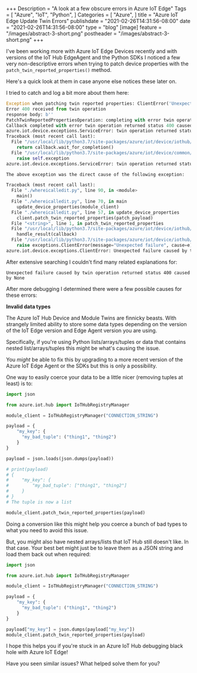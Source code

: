 +++
Description = "A look at a few obscure errors in Azure IoT Edge"
Tags = [
  "Azure",
  "IoT",
  "Python",
]
Categories = [
  "Azure",
]
title = "Azure IoT Edge Update Twin Errors"
publishdate = "2021-02-26T14:31:56-08:00"
date = "2021-02-26T14:31:56-08:00"
type = "blog"
[image]
    feature = "/images/abstract-3-short.png"
    postheader = "/images/abstract-3-short.png"
+++

I've been working more with Azure IoT Edge Devices recently and with versions of the IoT Hub EdgeAgent and the Python SDKs I noticed a few very non-descriptive  errors when trying to patch device properties with the `patch_twin_reported_properties()` method.

Here's a quick look at them in case anyone else notices these later on.

<!--more-->

I tried to catch and log a bit more about them here:

```python
Exception when patching twin reported properties: ClientError('Unexpected failure') caused by ServiceError('twin operation returned status 400')
Error 400 received from twin operation
response body: b''
PatchTwinReportedPropertiesOperation: completing with error twin operation returned status 400 caused by None
Callback completed with error twin operation returned status 400 caused by None
azure.iot.device.exceptions.ServiceError: twin operation returned status 400 caused by None
Traceback (most recent call last):
  File "/usr/local/lib/python3.7/site-packages/azure/iot/device/iothub/sync_clients.py", line 32, in handle_result
    return callback.wait_for_completion()
  File "/usr/local/lib/python3.7/site-packages/azure/iot/device/common/evented_callback.py", line 70, in wait_for_completion
    raise self.exception
azure.iot.device.exceptions.ServiceError: twin operation returned status 400 caused by None

The above exception was the direct cause of the following exception:

Traceback (most recent call last):
  File "./whereicalledit.py", line 90, in <module>
    main()
  File "./whereicalledit.py", line 70, in main
    update_device_properties(module_client)
  File "./whereicalledit.py", line 57, in update_device_properties
    client.patch_twin_reported_properties(patch_payload)
  File "<string>", line 1, in patch_twin_reported_properties
  File "/usr/local/lib/python3.7/site-packages/azure/iot/device/iothub/sync_clients.py", line 295, in patch_twin_reported_properties
    handle_result(callback)
  File "/usr/local/lib/python3.7/site-packages/azure/iot/device/iothub/sync_clients.py", line 42, in handle_result
    raise exceptions.ClientError(message="Unexpected failure", cause=e)
azure.iot.device.exceptions.ClientError: Unexpected failure caused by twin operation returned status 400 caused by None
```

After extensive searching I couldn't find many related explanations for:

`Unexpected failure caused by twin operation returned status 400 caused by None`

After more debugging I determined there were a few possible causes for these errors:

**Invalid data types**

The Azure IoT Hub Device and Module Twins are finnicky beasts. With strangely limited ability to store some data types depending on the version of the IoT Edge version and Edge Agent version you are using.

Specifically, if you're using Python lists/arrays/tuples or data that contains nested list/arrays/tuples this might be what's causing the issue.

You *might* be able to fix this by upgrading to a more recent version of the Azure IoT Edge Agent or the SDKs but this is only a possibility.

One way to easily coerce your data to be a little nicer (removing tuples at least) is to:

```python
import json

from azure.iot.hub import IoTHubRegistryManager

module_client = IoTHubRegistryManager("CONNECTION_STRING")

payload = {
    "my_key": {
      "my_bad_tuple": ("thing1", "thing2")
    }
}

payload = json.loads(json.dumps(payload))

# print(payload)
# {
#     "my_key": {
#         "my_bad_tuple": ["thing1", "thing2"]
#     }
# }
# The tuple is now a list

module_client.patch_twin_reported_properties(payload)
```

Doing a conversion like this might help you coerce a bunch of bad types to what you need to avoid this issue.

But, you might also have nested arrays/lists that IoT Hub still doesn't like. In that case. Your best bet might just be to leave them as a JSON string and load them back out when required:


```python
import json

from azure.iot.hub import IoTHubRegistryManager

module_client = IoTHubRegistryManager("CONNECTION_STRING")

payload = {
    "my_key": {
      "my_bad_tuple": ("thing1", "thing2")
    }
}

payload["my_key"] = json.dumps(payload["my_key"])
module_client.patch_twin_reported_properties(payload)
```

I hope this helps you if you're stuck in an Azure IoT Hub debugging black hole with Azure IoT Edge! 

Have you seen similar issues? What helped solve them for you?
